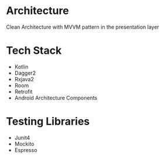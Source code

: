 # Architecture
Clean Architecture with MVVM pattern in the presentation layer

# Tech Stack
- Kotlin
- Dagger2
- Rxjava2
- Room
- Retrofit
- Android Architecture Components

# Testing Libraries
- Junit4
- Mockito
- Espresso

